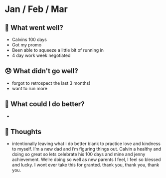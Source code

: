# Jan / Feb / Mar

## 💪 What went well?

- Calvins 100 days
- Got my promo
- Been able to squeeze a little bit of running in
- 4 day work week negotiated

## 😞 What didn't go well?

- forgot to retrospect the last 3 months!
- want to run more

## 🚀 What could I do better?

- 

## 🧠 Thoughts

- intentionally leaving what i do better blank to practice love and kindness to myself. I’m a new dad and i’m figuring things out. Calvin a healthy and doing so great so lets celebrate his 100 days and mine and jenny achievement. We’re doing so well as new parents I feel, I feel so blessed and lucky. I wont ever take this for granted. thank you, thank you, thank you.